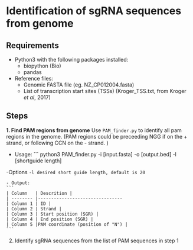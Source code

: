 # Identification of sgRNA sequences from genome

## Requirements
+ Python3 with the following packages installed:
  + biopython (Bio)
  + pandas 
+ Reference files:
  + Genomic FASTA file (eg. NZ_CP012004.fasta)
  + List of transcription start sites (TSSs) (Kroger_TSS.txt, from Kroger _et al_, 2017)
 
## Steps
**1. Find PAM regions from genome**
  Use `PAM_finder.py` to identify all pam regions in the genome. (PAM regions could be preceeding NGG if on the + strand, or following CCN on the - strand. )
    
   - Usage:
    ```
    python3 PAM_finder.py -i [input.fasta] -o [output.bed] -l [shortguide length]


-Options
    ```
    -l desired short guide length, default is 20
    ```
  
    - Output:
    ```
    | Column   | Descrition |
    | -------- |--------------------------------
    | Column 1 | ID |
    | Column 2 | Strand |
    | Column 3 | Start position (SGR) |
    | Column 4 | End position (SGR) |
    | Column 5 |PAM coordinate (position of "N") |
    ```
  
2. Identify sgRNA sequences from the list of PAM sequences in step 1
